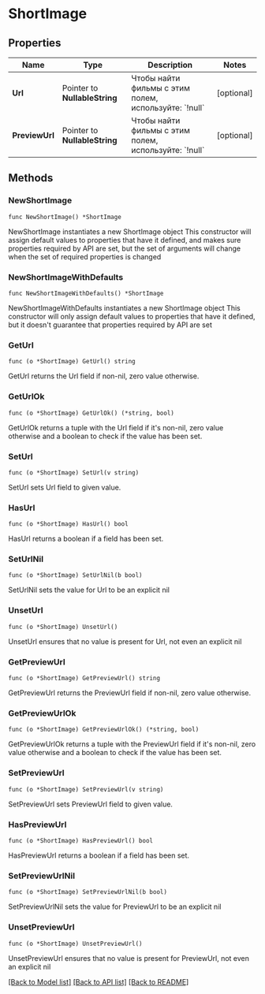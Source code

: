 # ShortImage

## Properties

Name | Type | Description | Notes
------------ | ------------- | ------------- | -------------
**Url** | Pointer to **NullableString** | Чтобы найти фильмы с этим полем, используйте: &#x60;!null&#x60; | [optional] 
**PreviewUrl** | Pointer to **NullableString** | Чтобы найти фильмы с этим полем, используйте: &#x60;!null&#x60; | [optional] 

## Methods

### NewShortImage

`func NewShortImage() *ShortImage`

NewShortImage instantiates a new ShortImage object
This constructor will assign default values to properties that have it defined,
and makes sure properties required by API are set, but the set of arguments
will change when the set of required properties is changed

### NewShortImageWithDefaults

`func NewShortImageWithDefaults() *ShortImage`

NewShortImageWithDefaults instantiates a new ShortImage object
This constructor will only assign default values to properties that have it defined,
but it doesn't guarantee that properties required by API are set

### GetUrl

`func (o *ShortImage) GetUrl() string`

GetUrl returns the Url field if non-nil, zero value otherwise.

### GetUrlOk

`func (o *ShortImage) GetUrlOk() (*string, bool)`

GetUrlOk returns a tuple with the Url field if it's non-nil, zero value otherwise
and a boolean to check if the value has been set.

### SetUrl

`func (o *ShortImage) SetUrl(v string)`

SetUrl sets Url field to given value.

### HasUrl

`func (o *ShortImage) HasUrl() bool`

HasUrl returns a boolean if a field has been set.

### SetUrlNil

`func (o *ShortImage) SetUrlNil(b bool)`

 SetUrlNil sets the value for Url to be an explicit nil

### UnsetUrl
`func (o *ShortImage) UnsetUrl()`

UnsetUrl ensures that no value is present for Url, not even an explicit nil
### GetPreviewUrl

`func (o *ShortImage) GetPreviewUrl() string`

GetPreviewUrl returns the PreviewUrl field if non-nil, zero value otherwise.

### GetPreviewUrlOk

`func (o *ShortImage) GetPreviewUrlOk() (*string, bool)`

GetPreviewUrlOk returns a tuple with the PreviewUrl field if it's non-nil, zero value otherwise
and a boolean to check if the value has been set.

### SetPreviewUrl

`func (o *ShortImage) SetPreviewUrl(v string)`

SetPreviewUrl sets PreviewUrl field to given value.

### HasPreviewUrl

`func (o *ShortImage) HasPreviewUrl() bool`

HasPreviewUrl returns a boolean if a field has been set.

### SetPreviewUrlNil

`func (o *ShortImage) SetPreviewUrlNil(b bool)`

 SetPreviewUrlNil sets the value for PreviewUrl to be an explicit nil

### UnsetPreviewUrl
`func (o *ShortImage) UnsetPreviewUrl()`

UnsetPreviewUrl ensures that no value is present for PreviewUrl, not even an explicit nil

[[Back to Model list]](../README.md#documentation-for-models) [[Back to API list]](../README.md#documentation-for-api-endpoints) [[Back to README]](../README.md)


